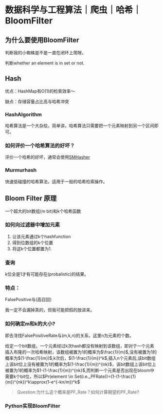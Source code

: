 # 数据科学与工程算法｜爬虫｜哈希｜BloomFilter

## 为什么要使用BloomFilter

判断我的小蜘蛛是不是一直在闭环上爬呀。

判断whether an element is in set or not.



## Hash

优点：HashMap有O(1)的检索效率～

缺点：存储容量占比高与哈希冲突

### HashAlgorithm

哈希算法是一个大杂烩，简单讲，哈希算法只需要把一个元素映射到另一个区间即可。

### 如何评价一个哈希算法的好坏？

评价一个哈希的好坏，通常会使用[SMHasher](https://github.com/aappleby/smhasher)

### Murmurhash

快速低碰撞的哈希算法，适用于一般的哈希检索操作。



## Bloom Filter 原理

一个超大的bit数组(m bit)和k个哈希函数

### 如何向过滤器中增加元素

1. 让该元素通过k个hashfunction
2. 得到位数组的k个位置
3. 将这k个位置都置为1.

### 查询

k位全是1才有可能存在(probalistic)的结果。

### 特点：

FalsePositive与(高召回)

我一定不会漏掉真的，但我可能把假的放进来。

### 如何确定m和k的大小?

即去寻找FalsePositiveRate与(m,k,n)的关系，这里n为元素的个数。

给定一个bit数组，一个元素经过k次hash都没有映射到该数组，即对于一个元素插入布隆的一次哈希映射，该数组被置为1的概率为$\frac{1}{m}$,没有被置为1的概率为$(1-\frac{1}{m})$,k次后，$(1-\frac{1}{m})^k$,插入n个元素后,该bit数组上该bit位上没有被置为1的概率为$(1-\frac{1}{m})^{nk}$，该bit数组上该bit位上被置为1的概率为$1-(1-\frac{1}{m})^{nk}$,而判断一个元素是否出现在bloom中需要k个bit位，所以$Pr(element \in Set(i.e._PFRate))=(1-(1-\frac{1}{m})^{nk})^k\approx(1-e^{-kn/m})^k$

> Question:为什么这个概率是PF_Rate？如何计算期望的PF_Rate?

### Python实现BloomFilter



